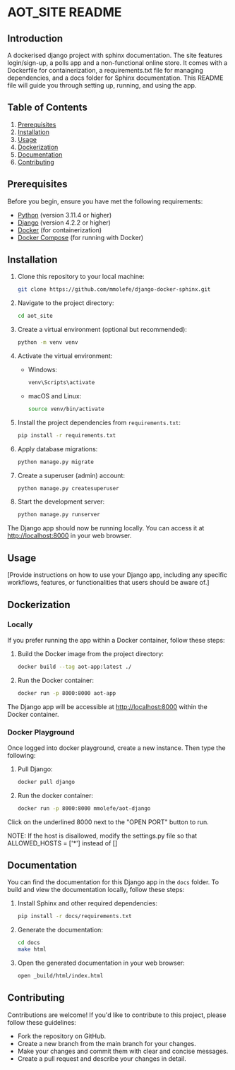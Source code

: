 # AOT_SITE README

## Introduction

A dockerised django project with sphinx documentation. The site features login/sign-up, a polls app and a non-functional online store. It comes with a Dockerfile for containerization, a requirements.txt file for managing dependencies, and a docs folder for Sphinx documentation. This README file will guide you through setting up, running, and using the app.

## Table of Contents

1. [Prerequisites](#prerequisites)
2. [Installation](#installation)
3. [Usage](#usage)
4. [Dockerization](#dockerization)
5. [Documentation](#documentation)
6. [Contributing](#contributing)

## Prerequisites

Before you begin, ensure you have met the following requirements:

- [Python](https://www.python.org/downloads/) (version 3.11.4 or higher)
- [Django](https://www.djangoproject.com/download/) (version 4.2.2 or higher)
- [Docker](https://docs.docker.com/get-docker/) (for containerization)
- [Docker Compose](https://docs.docker.com/compose/install/) (for running with Docker)

## Installation

1. Clone this repository to your local machine:

   ```bash
   git clone https://github.com/mmolefe/django-docker-sphinx.git
   ```

2. Navigate to the project directory:

   ```bash
   cd aot_site
   ```

3. Create a virtual environment (optional but recommended):

   ```bash
   python -m venv venv
   ```

4. Activate the virtual environment:

   - Windows:

     ```bash
     venv\Scripts\activate
     ```

   - macOS and Linux:

     ```bash
     source venv/bin/activate
     ```

5. Install the project dependencies from `requirements.txt`:

   ```bash
   pip install -r requirements.txt
   ```

6. Apply database migrations:

   ```bash
   python manage.py migrate
   ```

7. Create a superuser (admin) account:

   ```bash
   python manage.py createsuperuser
   ```

8. Start the development server:

   ```bash
   python manage.py runserver
   ```

The Django app should now be running locally. You can access it at [http://localhost:8000](http://localhost:8000) in your web browser.

## Usage

[Provide instructions on how to use your Django app, including any specific workflows, features, or functionalities that users should be aware of.]

## Dockerization

### Locally
If you prefer running the app within a Docker container, follow these steps:

1. Build the Docker image from the project directory:

   ```bash
   docker build --tag aot-app:latest ./
   ```

2. Run the Docker container:

   ```bash
   docker run -p 8000:8000 aot-app
   ```


The Django app will be accessible at [http://localhost:8000](http://localhost:8000) within the Docker container.

### Docker Playground
Once logged into docker playground, create a new instance. Then type the following:

1. Pull Django:
   ```bash
   docker pull django
   ```
   
2. Run the docker container:
   ```bash
   docker run -p 8000:8000 mmolefe/aot-django
   ```

Click on the underlined 8000 next to the "OPEN PORT" button to run. 

NOTE: If the host is disallowed, modify the settings.py file so that ALLOWED_HOSTS = ['*'] instead of []


## Documentation

You can find the documentation for this Django app in the `docs` folder. To build and view the documentation locally, follow these steps:

1. Install Sphinx and other required dependencies:

   ```bash
   pip install -r docs/requirements.txt
   ```

2. Generate the documentation:

   ```bash
   cd docs
   make html
   ```

3. Open the generated documentation in your web browser:

   ```bash
   open _build/html/index.html
   ```

## Contributing

Contributions are welcome! If you'd like to contribute to this project, please follow these guidelines:

- Fork the repository on GitHub.
- Create a new branch from the main branch for your changes.
- Make your changes and commit them with clear and concise messages.
- Create a pull request and describe your changes in detail.

